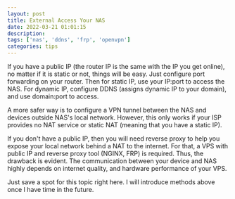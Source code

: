 ```yaml
---
layout: post
title: External Access Your NAS
date: 2022-03-21 01:01:15
description:
tags: ['nas', 'ddns', 'frp', 'openvpn']
categories: tips
---
```


<!-- I heard "NAS" a long time ago, but I used to think it's just not something that I really need. 
I don't have too much data to store, and iCloud + Dropbox + Onedrive seems to meet my daily needs well enough. 
Apparently, the reason I write this post is because I have a NAS running 24/7, and I'm pretty happy to have it.


It's all started from a software called **Mendeley** -->


If you have a public IP (the router IP is the same with the IP you get online), no matter if it is static or not,
things will be easy. Just configure port forwarding on your router. Then for static IP, use your IP:port to access 
the NAS. For dynamic IP, configure DDNS (assigns dynamic IP to your domain), and use domain:port to access.


A more safer way is to configure a VPN tunnel between the NAS and devices outside NAS's local network. 
However, this only works if your ISP provides no NAT service or static NAT (meaning that you have a static IP).


If you don't have a public IP, then you will need reverse proxy to help you expose your local network behind a NAT 
to the internet. For that, a VPS with public IP and reverse proxy tool (NGINX, FRP) is required. 
Thus, the drawback is evident. The communication between your device and NAS highly depends on internet quality, 
and hardware performance of your VPS. 

Just save a spot for this topic right here. I will introduce methods above once I have time in the future.
